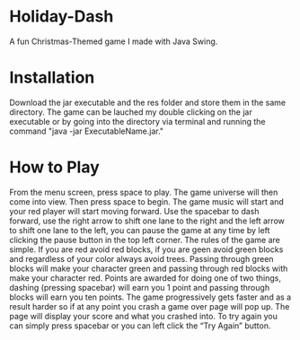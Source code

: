 # Holiday-Dash
A fun Christmas-Themed game I made with Java Swing. </br>
# Installation 
Download the jar executable and the res folder and store them in the same directory. The game can be lauched my double clicking on the jar executable or by going into the directory via terminal and running the command "java -jar ExecutableName.jar." </br>
# How to Play
From the menu screen, press space to play. The game universe will then come into view. Then press space to begin. The game music will start and your red player will start moving forward. Use the spacebar to dash forward, use the right arrow to shift one lane to the right and the left arrow to shift one lane to the left, you can pause the game at any time by left clicking the pause button in the top left corner. The rules of the game are simple. If you are red avoid red blocks, if you are geen avoid green blocks and regardless of your color always avoid trees. Passing through green blocks will make your character green and passing through red blocks with make your character red. Points are awarded for doing one of two things, dashing (pressing spacebar) will earn you 1 point and passing through blocks will earn you ten points. The game progressively gets faster and as a result harder so if at any point you crash a game over page will pop up. The page will display your score and what you crashed into. To try again you can simply press spacebar or you can left click the “Try Again” button. 



